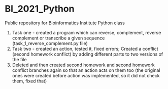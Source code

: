 # BI_2021_Python

Public repository for Bioinformatics Institute Python class

1. Task one - created a program which can reverse, complement, reverse complement or transcribe a given sequence (task_1_reverse_complement.py file)
2. Task two - created an action, tested it, fixed errors; Created a conflict (second homework conflict) by adding different parts to two versions of the file
3. Deleted and then created second homework and second homework conflict branches again so that an action acts on them too (the original ones were created before action was implemented, so it did not check them, fixed that)
